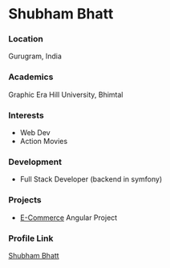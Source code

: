 # Shubham Bhatt

### Location

Gurugram, India

### Academics

Graphic Era Hill University, Bhimtal

### Interests

- Web Dev
- Action Movies

### Development

- Full Stack Developer (backend in symfony)

### Projects

- [E-Commerce](https://github.com/bhattshubham15/OurTingo) Angular Project

### Profile Link

[Shubham Bhatt](https://github.com/bhattshubham15)

